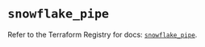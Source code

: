 # `snowflake_pipe`

Refer to the Terraform Registry for docs: [`snowflake_pipe`](https://registry.terraform.io/providers/snowflake-labs/snowflake/0.89.0/docs/resources/pipe).
